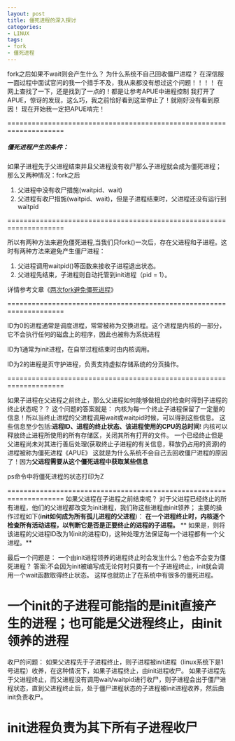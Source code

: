 ```yaml
---
layout: post
title: 僵死进程的深入探讨
categories:
- LINUX
tags:
- fork
- 僵死进程
---
```


fork之后如果不wait则会产生什么？
为什么系统不自己回收僵尸进程？
在深信服一面过程中面试官问的我一个措手不及，我从来都没有想过这个问题！！！！
在网上查找了一下，还是找到了一点的！都是让参考APUE中进程控制
我打开了APUE，惊讶的发现，这么巧，我之前恰好看到这里停止了！就刚好没有看到原因！
现在开始我一定把APUE啃完！

====================================================================

##### 僵死进程产生的条件：
如果子进程先于父进程结束并且父进程没有收尸那么子进程就会成为僵死进程；
那么又两种情况：fork之后
1. 父进程中没有收尸措施(waitpid、wait)
2. 父进程有收尸措施(waitpid、wait)，但是子进程结束时，父进程还没有运行到waitpid

====================================================================

所以有两种方法来避免僵死进程,当我们只fork()一次后，存在父进程和子进程。这时有两种方法来避免产生僵尸进程：

1. 父进程调用waitpid()等函数来接收子进程退出状态。
2. 父进程先结束，子进程则自动托管到init进程（pid = 1）。

详情参考文章《[两次fork避免僵死进程](http://ucshell.com/archives/832)》

====================================================================

ID为0的进程通常是调度进程，常常被称为交换进程。这个进程是内核的一部分，它不会执行任何的磁盘上的程序，因此也被称为系统进程

ID为1通常为init进程，在自举过程结束时由内核调用。

ID为2的进程是页守护进程，负责支持虚拟存储系统的分页操作。

====================================================================


如果子进程在父进程之前终止，那么父进程如何能够做相应的检查时得到子进程的终止状态呢？？
这个问题的答案就是：
内核为每一个终止子进程保留了一定量的信息！所以当终止进程的父进程调用wait或waitpid时候，可以得到这些信息。
这些信息至少包括:**进程ID、进程的终止状态、该进程使用的CPU的总时间**!
内核可以释放终止进程所使用的所有存储区，关闭其所有打开的文件。
一个已经终止但是父进程尚未对其进行善后处理(获取终止子进程的有关信息，释放仍占用的资源)的进程被称为僵死进程《APUE》
这就是为什么系统不会自己去回收僵尸进程的原因了！因为**父进程需要从这个僵死进程中获取某些信息**

ps命令中将僵死进程的状态打印为Z

====================================================================
如果父进程在子进程之前结束呢？
对于父进程已经终止的所有进程，他们的父进程都改变为init进程，我们称这些进程由init领养；
主要的操作过程如下(**init如何成为所有孤儿进程的父进程**)：
**在一个进程终止时，内核逐个检查所有活动进程，以判断它是否是正要终止的进程的子进程。**
** 如果是，则将该进程的父进程ID改为1(init的进程ID)，这种处理方法保证每一个进程都有一个父进程。**

最后一个问题是：
一个由init进程领养的进程终止时会发生什么？他会不会变为僵死进程？
答案:不会因为init被编写成无论何时只要有一个子进程终止，init就会调用一个wait函数取得终止状态。
这样也就防止了在系统中有很多的僵死进程。

一个init的子进程可能指的是init直接产生的进程；也可能是父进程终止，由init领养的进程
====================================================================
收尸的问题：
如果父进程先于子进程终止，则子进程被init进程（linux系统下是1号进程）收养，在这种情况下，如果子进程终止，由init进程收尸。
如果子进程先于父进程终止，而父进程没有调用wait/waitpid进行收尸，则子进程会出于僵尸进程状态，直到父进程终止后，处于僵尸进程状态的子进程被init进程收养，然后由init负责收尸。

**init进程负责为其下所有子进程收尸**
====================================================================
